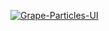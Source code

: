 <a href="https://ibb.co/x7nH6ss"><img src="https://i.ibb.co/d5NgDcc/Grape-Particles-UI.png" alt="Grape-Particles-UI" border="0"></a>
